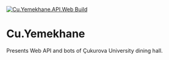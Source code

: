 [![Cu.Yemekhane.API.Web Build](https://github.com/halilkocaoz/cu-yemekhane/actions/workflows/webapi.yml/badge.svg)](https://github.com/halilkocaoz/cu-yemekhane/actions/workflows/webapi.yml)

# Cu.Yemekhane

Presents Web API and bots of Çukurova University dining hall.
